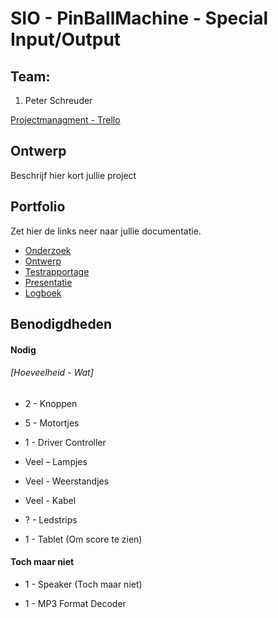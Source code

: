 ﻿# SIO - PinBallMachine - Special Input/Output

## Team:

1. Peter Schreuder

[Projectmanagment - Trello](https://trello.com/b/2Ilzt33Y/sio-pinball-machine)

## Ontwerp
Beschrijf hier kort jullie project

## Portfolio

Zet hier de links neer naar jullie documentatie.


* [Onderzoek]()
* [Ontwerp]()
* [Testrapportage]()
* [Presentatie]()
* [Logboek](https://docs.google.com/document/d/1QCDX74J8gOg-z7i63uStQxrVylMrT_1izJQTszGkzzM/edit?usp=sharing)

## Benodigdheden
#### Nodig
###### [Hoeveelheid - Wat]
* 2 - Knoppen

* 5 - Motortjes

* 1 - Driver Controller

* Veel – Lampjes

* Veel - Weerstandjes

* Veel - Kabel

* ? - Ledstrips

* 1 - Tablet (Om score te zien)


#### Toch maar niet
* 1 - Speaker (Toch maar niet)

* 1 - MP3 Format Decoder
